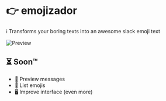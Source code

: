 # 👉 emojizador
ℹ️ Transforms your boring texts into an awesome slack emoji text

![Preview](https://i.imgur.com/xT3j4eJ.jpg)

## ⏳ Soon™
- 💬 Preview messages
- 📃 List emojis
- 🖥️ Improve interface (even more)

